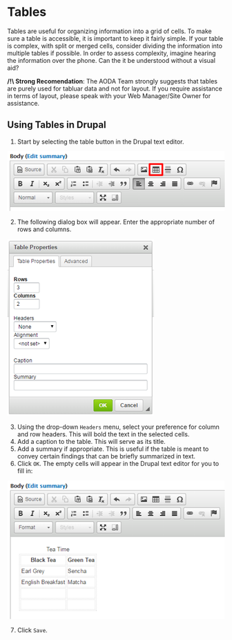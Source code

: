 # Tables

Tables are useful for organizing information into a grid of cells. To make sure a table is accessible, it is important to keep it fairly simple. If your table is complex, with split or merged cells, consider dividing the information into multiple tables if possible. In order to assess complexity, imagine hearing the information over the phone. Can the it be understood without a visual aid? 

**/!\ Strong Recomendation**: The AODA Team strongly suggests that tables are purely used for tabluar data and not for layout. If you require assistance in terms of layout, please speak with your Web Manager/Site Owner for assistance.

## Using Tables in Drupal

1. Start by selecting the table button in the Drupal text editor.

![Highlight of the table button in the Drupal text editor](/images/tables-1.png)

2. The following dialog box will appear. Enter the appropriate number of rows and columns.

![Table properties dialog box](/images/tables-2.png)

3. Using the drop-down `Headers` menu, select your preference for column and row headers. This will bold the text in the selected cells.
4. Add a caption to the table. This will serve as its title. 
5. Add a summary if appropriate. This is useful if the table is meant to convey certain findings that can be briefly summarized in text.
6. Click `OK`. The empty cells will appear in the Drupal text editor for you to fill in:

![Empty table cells](/images/tables-3.png)

7. Click `Save`.

